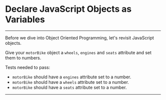 # Declare JavaScript Objects as Variables

---

Before we dive into Object Oriented Programming, let's revisit JavaScript objects.

Give your `motorBike` object a `wheels`, `engines` and `seats` attribute and set them to numbers.

Tests needed to pass:
  * `motorBike` should have a `engines` attribute set to a number.
  * `motorBike` should have a `wheels` attribute set to a number.
  * `motorBike` should have a `seats` attribute set to a number.
---
